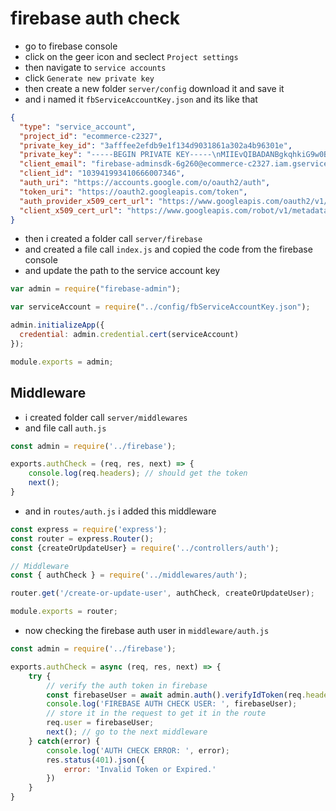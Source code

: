 # firebase auth check
- go to firebase console
- click on the geer icon and seclect `Project settings`
- then navigate to `service accounts`
- click `Generate new private key`
- then create a new folder `server/config` download it and save it
- and i named it `fbServiceAccountKey.json` and its like that
```json
{
  "type": "service_account",
  "project_id": "ecommerce-c2327",
  "private_key_id": "3afffee2efdb9e1f134d9031861a302a4b96301e",
  "private_key": "-----BEGIN PRIVATE KEY-----\nMIIEvQIBADANBgkqhkiG9w0BAQEFAASCBKcwggSjAgEAAoIBAQDDHseL1XUfxlif\nmMH7MS4NET5oDSehvF2/+ppwOKw6xzsfXqd1Vmjy6XBW1MgD943ekHQe1L9X8/UA\nBcn3tINF/pN4VT1BqEcmcPrD/ipYUnHmCG9rT3lapcrm+mhNLgoAlE/9RsCdbmcW\nJemaWzv+qyo7laHYh4os+VxYDZbbkcxw/BfHjvdHLnYaNgPCSc40gBqKXWjpQ45p\nKrtDXdneCRpaJOY6CBUqwIMVjeXfIlssB3YnDgtlU8rSHsBrJUF58B877nVfy+yT\ng/6bE8l4qKGVUnozc2tC/jlvsP4pLNMbhF2WfoCmlLp5ItlH3xHqzoXIw8QiOLG8\nAS3wHIrxAgMBAAECggEABc4eILvBPX3wuBAwQUbKzcpkDBjMGOSaTh0TcuBKG4Dp\nnOV7ik2qV1kjpam0qQ2N89UMvLgWrfQM/NWvQcaQm0is3t57sT7jnbIB0UqivDhO\nZDTUX8x1r1aRwq0o5OxIPDvYD2XcqDJshb0AsL4jJaYLs8nKuWmlmPCdqI8ARy2y\nKvVTtEQW98KLwIxaOVSFvzG7Vw9EbgczA/TdqV1YC6ZMc3E7EdW9mqlQZqCbMV3U\neCOspj1JjaSRWRhL/e7N4zGJGOThy+TYCF/UbOHkDYwYXX3fDfNhOieu0/pwpVn8\n0yA6w9ekiABsjVNqh0CTS2jyWHvXttTt2y0N6PS8eQKBgQDjHWSkYSG0K6lpRlJ8\n8f0OmqYGRVLwULzj0JF7m1tkYatze1ll1LncpnJNMt4phvfJbZBS3h/jUeeln0lS\nXXazngFucaRVbLD9AtrFj9KPdqK1CD6YQjbn7v1xZqqRy9WiSoieR6Z0vovysTPJ\nuQL9KNJxzL0gn8ECck1Aia+ivQKBgQDb762YnAsckh6Yk7dl8cp+0rRkvHAjIP0L\nHrVaD0r9BmtWPxi46KrgyDHjANxxW44W24cpVe/H+nX4vAQjE6OBXVqY7QqNyLNx\nTEZ5CyAxZPoY5RnDSW4pinUybWKvLS6kRhybWJf4WLvKri7B1QtRkgJTH7DsBroH\nXzPy6b5GRQKBgQCFb9qWvb7YpaKGiNukL2VX9ELBgm+FZFpmmz8u2YtrwfrDAeD3\ndHGzE1QqyU1AJt1kymu2VG112MR6SckBjIpWY+pBYqGD0zV1ofy5gJPc2H4mUO69\n9IFf6cmcnA5xVMpy7Mmx/TTueJmvALAFwB7icN6cIAeqqFH1RwTee0bnHQKBgC0E\nI74Gwmd4qPaF1ZXyJYZLzkyIHVOzXte101y5oJmlhLbEd2TxingzwbI67OPu32hi\nSon1YvzFkPv2T8p2LJM/7lk6u1xF5iScfhgsZMx3ZJFP4zQLhZbPFinaJcbBMrjA\n+P365jAYyWc0u7FEz+pEPmGRLP9CaTU1EUb4/M8ZAoGAJiUA+DHf/hjvbVR0N0Ov\nhERR2kGJOvDfJUcr0BR7PxkLkXVz5zIJSqPVCaOl8KQy7k13qQo/PisntV5MSN/3\nKE39jr5EK0Ivkhxj5yzgUg64awcSPLJ/BFy2OV8D86Dc73o63Z+q9pU+3z5y1mgB\nxuAbf0QMSiVSGlfe0PvXCpg=\n-----END PRIVATE KEY-----\n",
  "client_email": "firebase-adminsdk-6g260@ecommerce-c2327.iam.gserviceaccount.com",
  "client_id": "103941993410666007346",
  "auth_uri": "https://accounts.google.com/o/oauth2/auth",
  "token_uri": "https://oauth2.googleapis.com/token",
  "auth_provider_x509_cert_url": "https://www.googleapis.com/oauth2/v1/certs",
  "client_x509_cert_url": "https://www.googleapis.com/robot/v1/metadata/x509/firebase-adminsdk-6g260%40ecommerce-c2327.iam.gserviceaccount.com"
}
```
- then i created a folder call `server/firebase`
- and created a file call `index.js` and copied the code from the firebase console
- and update the path to the service account key
```js
var admin = require("firebase-admin");

var serviceAccount = require("../config/fbServiceAccountKey.json");

admin.initializeApp({
  credential: admin.credential.cert(serviceAccount)
});

module.exports = admin;
```

## Middleware
- i created folder call `server/middlewares`
- and file call `auth.js`
```js
const admin = require('../firebase');

exports.authCheck = (req, res, next) => {
    console.log(req.headers); // should get the token
    next();
}
```
- and in `routes/auth.js` i added this middleware
```js
const express = require('express');
const router = express.Router();
const {createOrUpdateUser} = require('../controllers/auth');

// Middleware
const { authCheck } = require('../middlewares/auth');

router.get('/create-or-update-user', authCheck, createOrUpdateUser);

module.exports = router;
```
- now checking the firebase auth user in `middleware/auth.js`
```js
const admin = require('../firebase');

exports.authCheck = async (req, res, next) => {
    try {
        // verify the auth token in firebase
        const firebaseUser = await admin.auth().verifyIdToken(req.headers.authtoken);
        console.log('FIREBASE AUTH CHECK USER: ', firebaseUser);
        // store it in the request to get it in the route
        req.user = firebaseUser;
        next(); // go to the next middleware 
    } catch(error) {
        console.log('AUTH CHECK ERROR: ', error);
        res.status(401).json({
            error: 'Invalid Token or Expired.'
        })
    }
}
```



